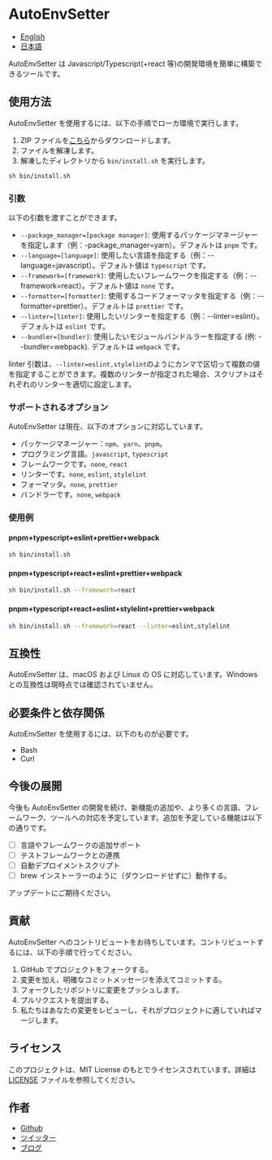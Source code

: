 # AutoEnvSetter

- [English](../README.md)
- [日本語](README_ja.md)

AutoEnvSetter は Javascript/Typescript(+react 等)の開発環境を簡単に構築できるツールです。

## 使用方法

AutoEnvSetter を使用するには、以下の手順でローカ環境で実行します。

1. ZIP ファイルを[こちら](https://github.com/HoshimuraYuto/AutoEnvSetter/archive/refs/heads/main.zip)からダウンロードします。
2. ファイルを解凍します。
3. 解凍したディレクトリから `bin/install.sh` を実行します。

```sh
sh bin/install.sh
```

### 引数

以下の引数を渡すことができます。

- `--package_manager=[package manager]`: 使用するパッケージマネージャーを指定します（例：-package_manager=yarn）。デフォルトは `pnpm` です。
- `--language=[language]`: 使用したい言語を指定する（例：--language=javascript）。デフォルト値は `typescript` です。
- `--framework=[framework]`: 使用したいフレームワークを指定する（例：--framework=react）。デフォルト値は `none` です。
- `--formatter=[formatter]`: 使用するコードフォーマッタを指定する（例：--formatter=prettier）。デフォルトは `prettier` です。
- `--linter=[linter]`: 使用したいリンターを指定する（例：--linter=eslint）。デフォルトは `eslint` です。
- `--bundler=[bundler]`: 使用したいモジュールバンドルラーを指定する (例: --bundler=webpack). デフォルトは `webpack` です。

linter 引数は、`--linter=eslint,stylelint`のようにカンマで区切って複数の値を指定することができます。複数のリンターが指定された場合、スクリプトはそれぞれのリンターを適切に設定します。

### サポートされるオプション

AutoEnvSetter は現在、以下のオプションに対応しています。

- パッケージマネージャー：`npm`、`yarn`、`pnpm`。
- プログラミング言語。`javascript`, `typescript`
- フレームワークです。`none`, `react`
- リンターです。`none`, `eslint`, `stylelint`
- フォーマッタ。`none`, `prettier`
- バンドラーです。`none`, `webpack`

### 使用例

#### pnpm+typescript+eslint+prettier+webpack

```sh
sh bin/install.sh
```

#### pnpm+typescript+react+eslint+prettier+webpack

```sh
sh bin/install.sh --framework=react
```

#### pnpm+typescript+react+eslint+stylelint+prettier+webpack

```sh
sh bin/install.sh --framework=react --linter=eslint,stylelint
```

## 互換性

AutoEnvSetter は、macOS および Linux の OS に対応しています。Windows との互換性は現時点では確認されていません。

## 必要条件と依存関係

AutoEnvSetter を使用するには、以下のものが必要です。

- Bash
- Curl

## 今後の展開

今後も AutoEnvSetter の開発を続け、新機能の追加や、より多くの言語、フレームワーク、ツールへの対応を予定しています。追加を予定している機能は以下の通りです。

- [ ] 言語やフレームワークの追加サポート
- [ ] テストフレームワークとの連携
- [ ] 自動デプロイメントスクリプト
- [ ] brew インストーラーのように（ダウンロードせずに）動作する。

アップデートにご期待ください。

## 貢献

AutoEnvSetter へのコントリビュートをお待ちしています。コントリビュートするには、以下の手順で行ってください。

1. GitHub でプロジェクトをフォークする。
2. 変更を加え、明確なコミットメッセージを添えてコミットする。
3. フォークしたリポジトリに変更をプッシュします。
4. プルリクエストを提出する。
5. 私たちはあなたの変更をレビューし、それがプロジェクトに適していればマージします。

## ライセンス

このプロジェクトは、MIT License のもとでライセンスされています。詳細は [LICENSE](LICENSE) ファイルを参照してください。

## 作者

- [Github](https://github.com/HoshimuraYuto)
- [ツイッター](https://twitter.com/HoshimuraYuto)
- [ブログ](https://sukiburo.jp/)
